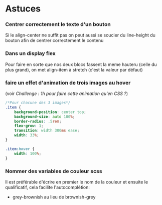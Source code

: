 # Astuces

### Centrer correctement le texte d'un bouton
Si le align-center ne suffit pas on peut aussi se soucier du line-height du bouton afin de centrer correctement le contenu

### Dans un display flex
Pour faire en sorte que nos deux blocs fassent la meme hauteru (celle du plus grand), on met align-item à stretch (c'est la valeur par défaut)

### faire un effet d'animation de trois images au hover
(voir *Challenge : 1h pour faire cette animation qu'en CSS ?*)
```css
/*Pour chacune des 3 images*/
.item { 
    background-position: center top;
    background-size: auto 100%;
    border-radius: .5rem;
    flex-grow: 1;
    transition: width 300ms ease;
    width: 33%;
}

.item:hover {
    width: 100%;
}
```

### Nommer des variables de couleur scss
Il est préférable d'écrire en premier le nom de la couleur et ensuite le qualificatif, cela facilite l'autocomplétion:
- grey-brownish au lieu de brownish-grey